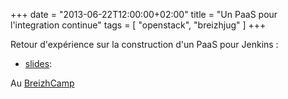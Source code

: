+++
date = "2013-06-22T12:00:00+02:00"
title = "Un PaaS pour l'integration continue"
tags = [ "openstack", "breizhjug" ]
+++

Retour d'expérience sur la construction d'un PaaS pour Jenkins :

* [slides](https://github.com/ydubreuil/??): 

Au [BreizhCamp](http://www.breizhcamp.org)


